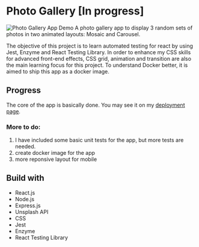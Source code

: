 # Photo Gallery [In progress]

![Photo Gallery App Demo](/demo.gif)
A photo gallery app to display 3 random sets of photos in two animated layouts: Mosaic and Carousel.

The objective of this project is to learn automated testing for react by using Jest, Enzyme and React Testing Library.
In order to enhance my CSS skills for advanced front-end effects, CSS grid, animation and transition are also the main learning focus for this project.
To understand Docker better, it is aimed to ship this app as a docker image.

## Progress

The core of the app is basically done. You may see it on my [deployment page](https://shan-photo-gallery.herokuapp.com/).

### More to do:

1. I have included some basic unit tests for the app, but more tests are needed.
2. create docker image for the app
3. more reponsive layout for mobile

## Build with

- React.js
- Node.js
- Express.js
- Unsplash API
- CSS
- Jest
- Enzyme
- React Testing Library
